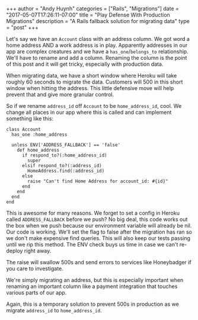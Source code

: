 +++
author = "Andy Huynh"
categories = ["Rails", "Migrations"]
date = "2017-05-07T17:26:11-07:00"
title = "Play Defense With Production Migrations"
description = "A Rails fallback solution for migrating data"
type = "post"
+++

Let's say we have an `Account` class with an address column. We got word a home address AND a work address is in play. Apparently addresses in our app are complex creatures and we have a `has_one`/`belongs_to` relationship. We'll have to rename and add a column. Renaming the column is the point of this post and it will get tricky, especially with production data.

When migrating data, we have a short window where Heroku will take roughly 60 seconds to migrate the data. Customers will 500 in this short window when hitting the address. This little defensive move will help prevent that and give more granular control.

So if we rename `address_id` off `Account` to be `home_address_id`, cool. We change all places in our app where this is called and can implement something like this:

```
class Account
  has_one :home_address

  unless ENV['ADDRESS_FALLBACK'] == 'false'
    def home_address
      if respond_to?(:home_address_id)
        super
      elsif respond_to?(:address_id)
        HomeAddress.find(:address_id)
      else
        raise "Can't find Home Address for account_id: #{id}"
      end
    end
  end
end
```

This is awesome for many reasons. We forget to set a config in Heroku called `ADDRESS_FALLBACK` before we push? No big deal, this code works out the box when we push because our environment variable will already be nil. Our code is working. We'll set the flag to false after the migration has ran so we don't make expensive find queries. This will also keep our tests passing until we rip this method. The ENV check buys us time in case we can't re-deploy right away.

The raise will swallow 500s and send errors to services like Honeybadger if you care to investigate.

We're simply migrating an address, but this is especially important when renaming an important column like a payment integration that touches various parts of our app.

Again, this is a temporary solution to prevent 500s in production as we migrate `address_id` to `home_address_id`.
